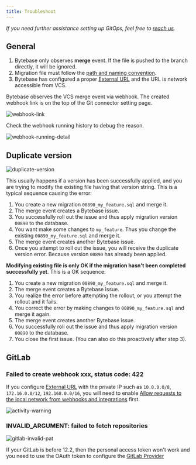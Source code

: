 ```yaml
---
title: Troubleshoot
---
```


_If you need further assistance setting up GitOps, feel free to [reach us](/docs/faq/#how-to-reach-us)._

## General

1. Bytebase only observes **merge** event. If the file is pushed to the branch directly, it will be ignored.
1. Migration file must follow the [path and naming convention](/docs/vcs-integration/create-migration-files/).
1. Bytebase has configured a proper [External URL](/docs/get-started/install/external-url) and the URL is network accessible from VCS.

Bytebase observes the VCS merge event via webhook. The created webhook link is on the top of the Git
connector setting page.

![webhook-link](/content/docs/vcs-integration/troubleshoot/webhook-link.webp)

Check the webhook running history to debug the reason.

![webhook-running-detail](/content/docs/vcs-integration/troubleshoot/webhook-running-detail.webp)

## Duplicate version

![duplicate-version](/content/docs/vcs-integration/troubleshoot/duplicate-version.webp)

This usually happens if a version has been successfully applied, and you are trying to modify the existing file having that version string. This is a typical sequence causing the error:

1. You create a new migration `00890_my_feature.sql` and merge it.
1. The merge event creates a Bytebase issue.
1. You successfully roll out the issue and thus apply migration version `00890` to the database.
1. You want make some changes to `my_feature`. Thus you change the existing `00890_my_feature.sql` and merge it.
1. The merge event creates another Bytebase issue.
1. Once you attempt to roll out the issue, you will receive the duplicate version error. Because version `00890` has already been applied.

**Modifying existing file is only OK if the migration hasn't been completed successfully yet**. This is a OK sequence:

1. You create a new migration `00890_my_feature.sql` and merge it.
1. The merge event creates a Bytebase issue.
1. You realize the error before attempting the rollout, or you attempt the rollout and it fails.
1. You correct the error by making changes to `00890_my_feature.sql` and merge it again.
1. The merge event creates another Bytebase issue.
1. You successfully roll out the issue and thus apply migration version `00890` to the database.
1. You close the first issue. (You can also do this proactively after step 3).

## GitLab

### Failed to create webhook xxx, status code: 422

If you configure [External URL](/docs/get-started/install/external-url) with the private IP such as `10.0.0.0/8`, `172.16.0.0/12`, `192.168.0.0/16`, you will need to enable [Allow requests to the local network from webhooks and integrations](https://docs.gitlab.com/ee/security/webhooks.html#allow-outbound-requests-to-certain-ip-addresses-and-domains) first.

![activity-warning](/content/docs/vcs-integration/troubleshoot/gitlab-allow-internal-request.webp)

### INVALID_ARGUMENT: failed to fetch repositories

![gitlab-invalid-pat](/content/docs/vcs-integration/troubleshoot/gitlab-invalid-pat.webp)

If your GitLab is before 12.2, then the personal access token won't work and you need to use the OAuth
token to configure the [GitLab Provider](/docs/vcs-integration/add-git-provider/)
